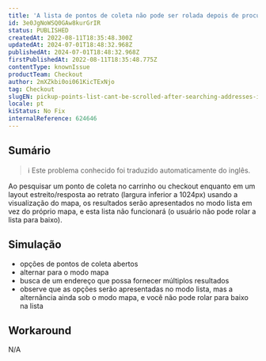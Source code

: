 ```yaml
---
title: 'A lista de pontos de coleta não pode ser rolada depois de procurar endereços no modo de mapa'
id: 3e0JgNoWSQ0GAw8kurGrIR
status: PUBLISHED
createdAt: 2022-08-11T18:35:48.300Z
updatedAt: 2024-07-01T18:48:32.968Z
publishedAt: 2024-07-01T18:48:32.968Z
firstPublishedAt: 2022-08-11T18:35:48.775Z
contentType: knownIssue
productTeam: Checkout
author: 2mXZkbi0oi061KicTExNjo
tag: Checkout
slugEN: pickup-points-list-cant-be-scrolled-after-searching-addresses-in-map-mode
locale: pt
kiStatus: No Fix
internalReference: 624646
---
```


## Sumário

>ℹ️ Este problema conhecido foi traduzido automaticamente do inglês.


Ao pesquisar um ponto de coleta no carrinho ou checkout enquanto em um layout estreito/resposta ao retrato (largura inferior a 1024px) usando a visualização do mapa, os resultados serão apresentados no modo lista em vez do próprio mapa, e esta lista não funcionará (o usuário não pode rolar a lista para baixo).



## Simulação



- opções de pontos de coleta abertos
- alternar para o modo mapa
- busca de um endereço que possa fornecer múltiplos resultados
- observe que as opções serão apresentadas no modo lista, mas a alternância ainda sob o modo mapa, e você não pode rolar para baixo na lista



## Workaround


N/A

